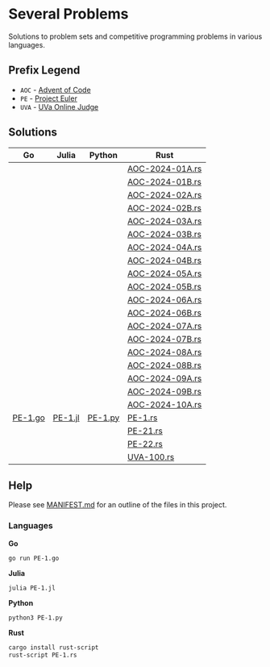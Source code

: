 # Several Problems

Solutions to problem sets and competitive programming problems in various languages.

## Prefix Legend

* `AOC` - [Advent of Code](https://adventofcode.com/)
* `PE` - [Project Euler](https://projecteuler.net/)
* `UVA` - [UVa Online Judge](https://onlinejudge.org/)

## Solutions

<table>
<thead>
<tr>
<th>Go</th>
<th>Julia</th>
<th>Python</th>
<th>Rust</th>
</tr>
</thead>
<tbody>
<tr>
<td></td>
<td></td>
<td></td>
<td><a href="./AOC-2024-01A.rs">AOC-2024-01A.rs</a></td>
</tr>
<tr>
<td></td>
<td></td>
<td></td>
<td><a href="./AOC-2024-01B.rs">AOC-2024-01B.rs</a></td>
</tr>
<tr>
<td></td>
<td></td>
<td></td>
<td><a href="./AOC-2024-02A.rs">AOC-2024-02A.rs</a></td>
</tr>
<tr>
<td></td>
<td></td>
<td></td>
<td><a href="./AOC-2024-02B.rs">AOC-2024-02B.rs</a></td>
</tr>
<tr>
<td></td>
<td></td>
<td></td>
<td><a href="./AOC-2024-03A.rs">AOC-2024-03A.rs</a></td>
</tr>
<tr>
<td></td>
<td></td>
<td></td>
<td><a href="./AOC-2024-03B.rs">AOC-2024-03B.rs</a></td>
</tr>
<tr>
<td></td>
<td></td>
<td></td>
<td><a href="./AOC-2024-04A.rs">AOC-2024-04A.rs</a></td>
</tr>
<tr>
<td></td>
<td></td>
<td></td>
<td><a href="./AOC-2024-04B.rs">AOC-2024-04B.rs</a></td>
</tr>
<tr>
<td></td>
<td></td>
<td></td>
<td><a href="./AOC-2024-05A.rs">AOC-2024-05A.rs</a></td>
</tr>
<tr>
<td></td>
<td></td>
<td></td>
<td><a href="./AOC-2024-05B.rs">AOC-2024-05B.rs</a></td>
</tr>
<tr>
<td></td>
<td></td>
<td></td>
<td><a href="./AOC-2024-06A.rs">AOC-2024-06A.rs</a></td>
</tr>
<tr>
<td></td>
<td></td>
<td></td>
<td><a href="./AOC-2024-06B.rs">AOC-2024-06B.rs</a></td>
</tr>
<tr>
<td></td>
<td></td>
<td></td>
<td><a href="./AOC-2024-07A.rs">AOC-2024-07A.rs</a></td>
</tr>
<tr>
<td></td>
<td></td>
<td></td>
<td><a href="./AOC-2024-07B.rs">AOC-2024-07B.rs</a></td>
</tr>
<tr>
<td></td>
<td></td>
<td></td>
<td><a href="./AOC-2024-08A.rs">AOC-2024-08A.rs</a></td>
</tr>
<tr>
<td></td>
<td></td>
<td></td>
<td><a href="./AOC-2024-08B.rs">AOC-2024-08B.rs</a></td>
</tr>
<tr>
<td></td>
<td></td>
<td></td>
<td><a href="./AOC-2024-09A.rs">AOC-2024-09A.rs</a></td>
</tr>
<tr>
<td></td>
<td></td>
<td></td>
<td><a href="./AOC-2024-09B.rs">AOC-2024-09B.rs</a></td>
</tr>
<tr>
<td></td>
<td></td>
<td></td>
<td><a href="./AOC-2024-10A.rs">AOC-2024-10A.rs</a></td>
</tr>
<tr>
<td><a href="./PE-1.go">PE-1.go</a></td>
<td><a href="./PE-1.jl">PE-1.jl</a></td>
<td><a href="./PE-1.py">PE-1.py</a></td>
<td><a href="./PE-1.rs">PE-1.rs</a></td>
</tr>
<tr>
<td></td>
<td></td>
<td></td>
<td><a href="./PE-21.rs">PE-21.rs</a></td>
</tr>
<tr>
<td></td>
<td></td>
<td></td>
<td><a href="./PE-22.rs">PE-22.rs</a></td>
</tr>
<tr>
<td></td>
<td></td>
<td></td>
<td><a href="./UVA-100.rs">UVA-100.rs</a></td>
</tr>
</tbody>
</table>


## Help

Please see [MANIFEST.md](./MANIFEST.md) for an outline of the files in this project.

### Languages

**Go**

```
go run PE-1.go
```

**Julia**

```
julia PE-1.jl
```

**Python**

```
python3 PE-1.py
```

**Rust**

```bash
cargo install rust-script
rust-script PE-1.rs
```
